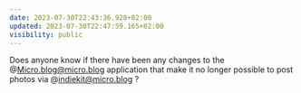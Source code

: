 ```yaml
---
date: 2023-07-30T22:43:36.928+02:00
updated: 2023-07-30T22:47:59.165+02:00
visibility: public
---
```


Does anyone know if there have been any changes to the @Micro.blog@micro.blog application that make it no longer possible to post photos via @indiekit@micro.blog ?
